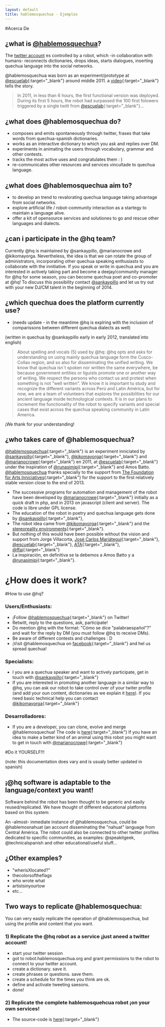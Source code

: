 ```yaml
---
layout: default
title: hablemosquechua - Ejemplos
---
```


#Acerca De

## ¿what is [@hablemosquechua](https://twitter.com/hablemosquechua)?

The [twitter account](https://twitter.com/hablemosquechua) es controlled by a robot, which
-in collaboration with humans- reconnects dictionaries, drops ideas, starts dialogues, inserting quechua language into the social networks.

@hablemosquechua was born as an experiment/prototype at [@escuelab](http://twitter.com/escuelab){:target="_blank"} around middle 2011. a [video](http://www.youtube.com/watch?v=l4NFPkpkIzQ){:target="_blank"} tells the story.

> In 2011, in less than 6 hours, the first functional version was deployed.
> During its first 5 hours, the robot had surpassed the 100 first folowers triggered by a single twitt from [@escuelab](http://twitter.com/escuelab){:target="_blank"}...

## ¿what does @hablemosquechua do?

- composes and emits spontaneously through twitter, frases that take words from quechua-spanish dictionaries.
- works as an interactive dictionary to which you ask and replies over DM.
- experiments in animating the users through vocabulary, grammar and other contests. 
- tracks the most active uses and congratulates them : )
- re-communicates other resources and services vincultade to quechua language.

## ¿what does @hablemosquechua aim to?

- to develop an trend to revalorating quechua language taking advantage from social networks.
- explore artificial life / robot-community interaction as a startegy to maintain a language alive. 
- offer a kit of opensource services and solutiones to go and rescue other languages and dialects. 

## ¿can i participate in the @hq team?

Currently @hq is maintained by @sankaypillo, @marianocrowe and @kikomayorga. Nevertheless, the idea is that we can rotate the group of administrators, incorporating other quechua speaking enthusiasts to collaborate with the innitiative. If you speak or write in quechua and you are interested in actively taking part and become a deejay/community manager for @hq for some season, you can become quechua poet and co-promoter at @hq! To discuss this possibility contact [@sankaypillo](http://twitter.com/sankaypillo) and let us try out with your new DJ/CM talent in the beginning of 2014.


## ¿which quechua does the platform currently use?

* (needs update - in the meantime @hq is explring with the inclusion of comparissons between different quechua dialects as well)

(written in quechua by @sankaypillo early in early 2012, translated into english)
> About spelling and vocals (5) used by @hq: @hq opts and asks for understanding on using mainly quechua language form the Cusco-Collao region, and so also for disseminating the unified writing. We know that quechua isn`t spoken nor written the same everywhere, be because government entities or liguists promote one or another way of writing. We respect the persons who contact us and protest when something is not "well written". We know it is important tu study and recognize the different variants across Perú and Latin América, but for now, we are a team of volunteers that explores the possibilities for our ancient language inside technological contexts. It is in our plans to increment the functionality of the robot to specify variants and special cases that exist across the quechua speaking community in Latin America. 

¡We thank for your understanding!

## ¿who takes care of @hablemosquechua?

[@hablemosquechua](https://twitter.com/hablemosquechua){:target="_blank"} is an experiment inniciated by 
[@sankaypillo](https://twitter.com/sankaypillo){:target="_blank"},
[@kikomayorga](https://twitter.com/kikomayorga){:target="_blank"}
and [@marianocrowe](https://twitter.com/marianocrowe){:target="_blank"} en 2011, at
[@escuelab](https://twitter.com/escuelab){:target="_blank"} under the inspiration of
[@runasimipi](https://twitter.com/runasimipi){:target="_blank"} and Amos Batto. 
[@hablemosquechua](https://twitter.com/hablemosquechua) thanks specially to the support from 
[The Foundation for Arts Inniciatives](http://www.ffaiarts.net){:target="_blank"}
for the support to the first relatively stable version close to the end of 2013.

- The successive programs for automation and management of the robot have been developed by [@marianocrowe](http://twitter.com/marianocrowe){:target="_blank"} initially as a quick draft in php, and in 2013 on javascript (client and server). The code is libre under GPL license. 
- The education of the robot in poetry and quechua language gets done by [@sankaypillo](http://twitter.com/sankaypillo){:target="_blank"}, 
- The robot idea came from [@kikomayorga](http://twitter.com/kikomayorga){:target="_blank"} and the [stereoreality environments](http://www.youtube.com/watch?v=R6_0QouYptE){:target="_blank"}. 
- But nothing of this would have been possible without the vision and support from Jorge Villacorta, [José Carlos Mariátegui](http://twitter.com/tupacamauta){:target="_blank"}, [@escuelab](http://twitter.com/escuelab){:target="_blank"}, [ATA](http://ata.org.pe/){:target="_blank"}, [@ffai](http://www.ffaiarts.net/){:target="_blank"}
- La inspiración, en definitiva se la debemos a Amos Batto y a [@runasimipi](http://twitter.com/runasimipi){:target="_blank"}.

# ¿How does it work?

#How to use @hq?

### Users/Enthusiasts:
* ¡Follow [@hablemosquechua](https://twitter.com/hablemosquechua){:target="_blank"} on Twitter!
* Retwitt, reply to the questions, ask, participate!
* Do mention @hq with the format: "Cómo se dice "palabraespañol"?" and wait for the reply by DM (you must follow @hq to receive DMs).
* Be aware of different contests and challenges : D
* ¡Visit @hablemosquechua on [facebook](https://facebook.com/hablemosqeuchua){:target="_blank"} and hel us spread quechua!

### Specialists:
* I you are a quechua speaker and want to actively participate, get in touch with [@sankaypillo](https://twitter.com/sankaypillo){:target="_blank"}
* If you are interested in promoting another language in a similar way to @hq, you can ask our robot to take control over of your twiter profile (and add your oun content, dictionaries as we explain it [here](http://hablemosquechua.org)). If you need basic technical help you can contact [@kikomayorga](https://twitter.com/kikomayorga){:target="_blank"}

### Desarrolladores:
* If you are a developer, you can clone, evolve and merge @hablemosquechua! The code is [here](https://github.com/merunga/hablemosquechua/){:target="_blank"} If you have an idea to make a better kind of an animal using this robot you might want to get in touch with [@marianocrowe](http://twitter.com/marianocrowe){:target="_blank"}

#Do it YOURSELF!!!

(note: this documentation does vary and is usualy better updated in spanish)

## ¡@hq software is adaptable to the language/context you want!

Software behind the robot has been thought to be generic and easily reused/replicated. We have thought of different educational platforms based on this system:

An -almost- inmediate instance of @hablemosquechua, could be @hablemosnahuat (an account disseminating the "nahuat" language from Central América. The robot could also be connected to other twitter profiles dedicated to specific communities, as examples: @speakitgeek, @technicalspanish and other educational/useful stuff...  


## ¿Other examples?

- "wherisXlocated?"
- thecolorsoftheflags
- who wrote what
- artistsinyourtow
- etc...

## Two ways to replicate @hablemosquechua:
You can very easily replicate the operation of @hablemosquechua, but using the profile and content that you want.

### 1) Replicate the @hq robot as a service ¡just aneed a twitter account!

* start your twitter session
* got to robot.hablemosquechua.org and grant permissions to the robot to connect to your twitter account. 
* create a dictionary. save it.
* create phrases or questions. save them.
* create a schedule for the times you think are ok.
* define and activate tweeting saesons. 
* done!

### 2) Replicate the complete hablemosquehcua robot ¡on your own services! 
* The source-code is [here](https://github.com/merunga/hablemosquechua/){:target="_blank"}


